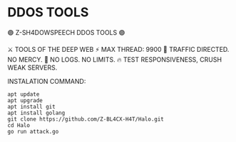 # DDOS TOOLS
🟣 Z-SH4DOWSPEECH DDOS TOOLS 🟣

⚔️ TOOLS OF THE DEEP WEB
⚡ MAX THREAD: 9900
🎯 TRAFFIC DIRECTED. NO MERCY.
🚫 NO LOGS. NO LIMITS.
🔥 TEST RESPONSIVENESS, CRUSH WEAK SERVERS.

INSTALATION COMMAND:
```
apt update
apt upgrade
apt install git
apt install golang
git clone https://github.com/Z-BL4CX-H4T/Halo.git
cd Halo
go run attack.go
```

